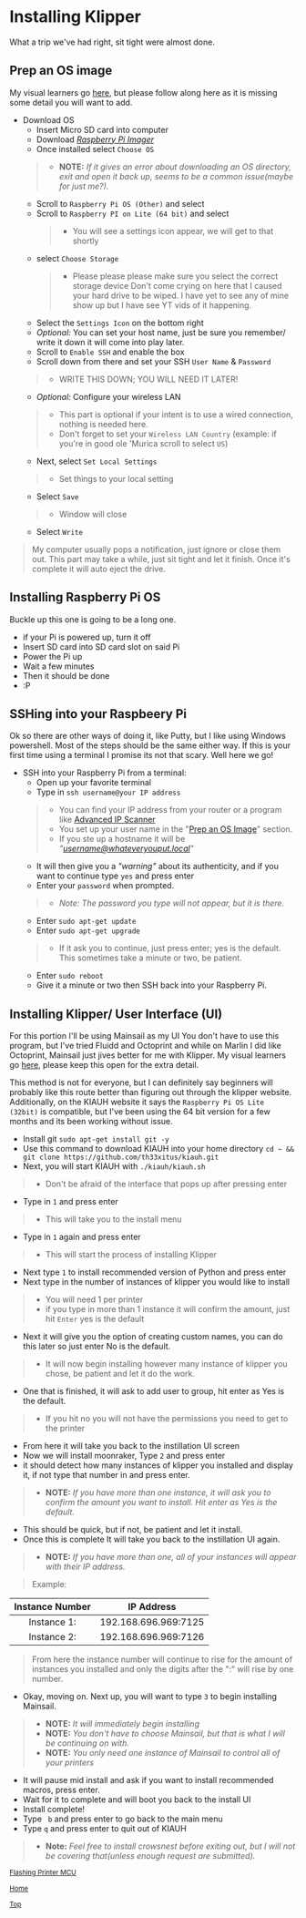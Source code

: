 # Installing Klipper
What a trip we've had right, sit tight were almost done.

## Prep an OS image
My visual learners go [here](https://youtu.be/u8bbp79haN4), but please follow along here as it is missing some detail you will want to add.
* Download OS
  * Insert Micro SD card into computer
  * Download *[Raspberry Pi Imager](https://downloads.raspberrypi.org/imager/imager_latest.exe)*
  * Once installed select `Choose OS`
   > * **NOTE:** *If it gives an error about downloading an OS directory, exit and open it back up, seems to be a common issue(maybe for just me?).*
  * Scroll to `Raspberry Pi OS (Other)` and select
  * Scroll to `Raspberry PI on Lite (64 bit)` and select
    > * You will see a settings icon appear, we will get to that shortly
  * select `Choose Storage`
    > * Please please please make sure you select the correct storage device Don't come crying on here that I caused your hard drive to be wiped. I have yet to see any of mine show up but I have see YT vids of it happening.
  * Select the `Settings Icon` on the bottom right
  * *Optional:* You can set your host name, just be sure you remember/ write it down it will come into play later.
  * Scroll to `Enable SSH` and enable the box
  * Scroll down from there and set your SSH `User Name` & `Password`
  > * WRITE THIS DOWN; YOU WILL NEED IT LATER!
  * *Optional:* Configure your wireless LAN 
  >  *  This part is optional if your intent is to use a wired connection, nothing is needed here.
  > * Don't forget to set your `Wireless LAN Country` (example: if you're in good ole 'Murica scroll to select `US`)
  * Next, select `Set Local Settings` 
  >  * Set things to your local setting
  * Select `Save`
   > * Window will close
  *  Select `Write`
 > My computer usually pops a notification, just ignore or close them out. This part may take a while, just sit tight and let it finish. Once it's complete it will auto eject the drive.

## Installing Raspberry Pi OS
Buckle up this one is going to be a long one.
* if your Pi is powered up, turn it off
* Insert SD card into SD card slot on said Pi
* Power the Pi up    
* Wait a few minutes
* Then it should be done
* :P
  
## SSHing into your Raspbeery Pi
Ok so there are other ways of doing it, like Putty, but I like using Windows powershell. Most of the steps should be the same either way. If this is your first time using a terminal I promise its not that scary. Well here we go!
* SSH into your Raspberry Pi from a terminal:
  * Open up your favorite terminal
  * Type in `ssh username@your IP address`
   > * You can find your IP address from your router or a program like  [Advanced IP Scanner](https://www.advanced-ip-scanner.com/download/)
   > * You set up your user name in the "[Prep an OS Image](#prep-an-os-image)" section.
   > * If you ste up a hostname it will be *"username@whateveryouput.local"*
     * It will then give you a *"warning"* about its authenticity, and if you want to continue type `yes` and press enter
  * Enter your `password` when prompted. 
  > * *Note: The password you type will not appear, but it is there.*
  * Enter `sudo apt-get update`
  * Enter `sudo apt-get upgrade`
  > * If it ask you to continue, just press enter; yes is the default. This sometimes take a minute or two, be patient.
  * Enter `sudo reboot`
  * Give it a minute or two then SSH back into your Raspberry Pi.

## Installing Klipper/ User Interface (UI)
For this portion I'll be using Mainsail as my UI You don't have to use this program, but I've tried Fluidd and Octoprint and while on Marlin I did like Octoprint, Mainsail just jives better for me with Klipper. My visual learners go [here](https://youtu.be/Ib1Dd3rIE2I?t=517), please keep this open for the extra detail.

This method is not for everyone, but I can definitely say beginners will probably like this route better than figuring out through the klipper website. Additionally, on the KIAUH website it says the `Raspberry Pi OS Lite (32bit)` is compatible, but I've been using the 64 bit version for a few months and its been working without issue.

* Install git `sudo apt-get install git -y`
* Use this command to download KIAUH into your home directory `cd ~ && git clone https://github.com/th33xitus/kiauh.git`
* Next, you will start KIAUH with `./kiauh/kiauh.sh`
> * Don't be afraid of the interface that pops up after pressing enter
* Type in `1` and press enter
> * This will take you to the install menu
* Type in `1` again and press enter
> * This will start the process of installing Klipper
* Next type `1` to install recommended version of Python and press enter
* Next type in the number of instances of klipper you would like to install
> * You will need 1 per printer
> * if you type in more than 1 instance it will confirm the amount, just hit `Enter` yes is the default
* Next it will give you the option of creating custom names, you can do this later so just enter No is the default.
> * It will now begin installing however many instance of klipper you chose, be patient and let it do the work.
* One that is finished, it will ask to add user to group, hit enter as Yes is the default. 
> * If you hit no you will not have the permissions you need to get to the printer
 * From here it will take you back to the instillation UI screen
 * Now we will install moonraker, Type `2` and press enter
 * it should detect how many instances of klipper you installed and display it, if not type that number in and press enter.
 > * **NOTE:** *If you have more than one instance, it will ask you to confirm the amount you want to install. Hit enter as Yes is the default.*
 * This should be quick, but if not, be patient and let it install.
 * Once this is complete It will take you back to the instillation UI again.
 > * **NOTE:** *If you have more than one, all of your instances will appear with their IP address.*

> Example:

<div align="center">

|Instance Number|IP Address          |
|:-------------:|:------------------:|
| Instance 1:   |192.168.696.969:7125|
| Instance 2:   |192.168.696.969:7126|
</div>

> From here the instance number will continue to rise for the amount of instances you installed and only the digits after the ":" will rise by one number.
* Okay, moving on. Next up, you will want to type `3` to begin installing Mainsail.
> * **NOTE:** *It will immediately begin installing*
> * **NOTE:** *You don't have to choose Mainsail, but that is what I will be continuing on with.*
> * **NOTE:** *You only need one instance of Mainsail to control all of your printers*
* It will pause mid install and ask if you want to install recommended macros, press enter.
* Wait for it to complete and will boot you back to the install UI
* Install complete!
* Type ` b` and press enter to go back to the main menu
* Type ` q ` and press enter to quit out of KIAUH

> * **Note:** *Feel free to install crowsnest before exiting out, but I will not be covering that(unless enough request are submitted).*


<sub> [Flashing Printer MCU](Flashing%20Printer%20MCU.md)

<sub> [Home](../readme.md)

<sub> [Top](#installing-klipper)